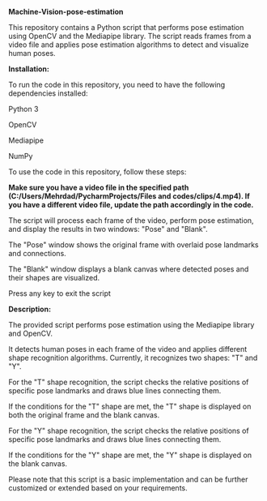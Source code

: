 **Machine-Vision-pose-estimation**


This repository contains a Python script that performs pose estimation using OpenCV and the Mediapipe library. The script reads frames from a video file and applies pose estimation algorithms to detect and visualize human poses.

**Installation:**

To run the code in this repository, you need to have the following dependencies installed:


Python 3

OpenCV

Mediapipe

NumPy



To use the code in this repository, follow these steps:


**Make sure you have a video file in the specified path (C:/Users/Mehrdad/PycharmProjects/Files and codes/clips/4.mp4). If you have a different video file, update the path accordingly in the code.**


The script will process each frame of the video, perform pose estimation, and display the results in two windows: "Pose" and "Blank".

The "Pose" window shows the original frame with overlaid pose landmarks and connections.

The "Blank" window displays a blank canvas where detected poses and their shapes are visualized.

Press any key to exit the script

**Description:**

The provided script performs pose estimation using the Mediapipe library and OpenCV. 

It detects human poses in each frame of the video and applies different shape recognition algorithms. Currently, it recognizes two shapes: "T" and "Y".

For the "T" shape recognition, the script checks the relative positions of specific pose landmarks and draws blue lines connecting them.

If the conditions for the "T" shape are met, the "T" shape is displayed on both the original frame and the blank canvas.

For the "Y" shape recognition, the script checks the relative positions of specific pose landmarks and draws blue lines connecting them.

If the conditions for the "Y" shape are met, the "Y" shape is displayed on the blank canvas.

Please note that this script is a basic implementation and can be further customized or extended based on your requirements.


